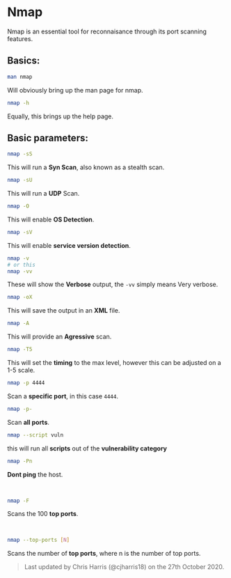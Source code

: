 # Nmap

Nmap is an essential tool for reconnaisance through its port scanning features.

## Basics:
```bash
man nmap
```
Will obviously bring up the man page for nmap.
<br>

```bash
nmap -h
```
Equally, this brings up the help page.

## Basic parameters:
```bash
nmap -sS
```
This will run a **Syn Scan**, also known as a stealth scan.
<br>

```bash
nmap -sU
```
This will run a **UDP** Scan.
<br>

```bash
nmap -O
```
This will enable **OS Detection**.
<br>

```bash
nmap -sV
```
This will enable **service version detection**.
<br>

```bash
nmap -v
# or this
nmap -vv
```
These will show the **Verbose** output, the `-vv` simply means Very verbose.
<br>

```bash
nmap -oX
```
This will save the output in an **XML** file.
<br>

```bash
nmap -A
```
This will provide an **Agressive** scan.
<br>

```bash
nmap -T5
```
This will set the **timing** to the max level, however this can be adjusted on a 1-5 scale.
<br>

```bash
nmap -p 4444
```
Scan a **specific port**, in this case `4444`.
<br>

```bash
nmap -p-
```
Scan **all ports**.
<br>

```bash
nmap --script vuln
```
this will run all **scripts** out of the **vulnerability category**
<br>

```bash
nmap -Pn
```
**Dont ping** the host.
<br>

<br>

```bash
nmap -F
```
Scans the 100 **top ports**.
<br>

<br>

```bash
nmap --top-ports [N]
```
Scans the number of **top ports**, where n is the number of top ports.
<br>
> Last updated by Chris Harris (@cjharris18) on the 27th October 2020.
